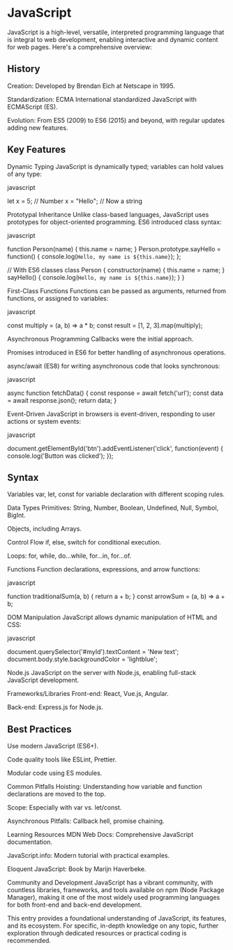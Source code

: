 <h1>JavaScript</h1>
<p>JavaScript is a high-level, versatile, interpreted programming language that is integral to web development, enabling interactive and dynamic content for web pages. Here's a comprehensive overview:</p>
<h2>History</h2>
<p>Creation: Developed by Brendan Eich at Netscape in 1995.</p>
<p>Standardization: ECMA International standardized JavaScript with ECMAScript (ES).</p>
<p>Evolution: From ES5 (2009) to ES6 (2015) and beyond, with regular updates adding new features.</p>
<h2>Key Features</h2>
<p>Dynamic Typing
JavaScript is dynamically typed; variables can hold values of any type:</p>
<p>javascript</p>
<p>let x = 5; // Number
x = "Hello"; // Now a string</p>
<p>Prototypal Inheritance
Unlike class-based languages, JavaScript uses prototypes for object-oriented programming. ES6 introduced class syntax:</p>
<p>javascript</p>
<p>function Person(name) {
    this.name = name;
}
Person.prototype.sayHello = function() {
    console.log(<code>Hello, my name is ${this.name}</code>);
};</p>
<p>// With ES6 classes
class Person {
    constructor(name) {
        this.name = name;
    }
    sayHello() {
        console.log(<code>Hello, my name is ${this.name}</code>);
    }
}</p>
<p>First-Class Functions
Functions can be passed as arguments, returned from functions, or assigned to variables:</p>
<p>javascript</p>
<p>const multiply = (a, b) =&gt; a * b;
const result = [1, 2, 3].map(multiply);</p>
<p>Asynchronous Programming
Callbacks were the initial approach.</p>
<p>Promises introduced in ES6 for better handling of asynchronous operations.</p>
<p>async/await (ES8) for writing asynchronous code that looks synchronous:</p>
<p>javascript</p>
<p>async function fetchData() {
    const response = await fetch('url');
    const data = await response.json();
    return data;
}</p>
<p>Event-Driven
JavaScript in browsers is event-driven, responding to user actions or system events:</p>
<p>javascript</p>
<p>document.getElementById('btn').addEventListener('click', function(event) {
    console.log('Button was clicked');
});</p>
<h2>Syntax</h2>
<p>Variables
var, let, const for variable declaration with different scoping rules.</p>
<p>Data Types
Primitives: String, Number, Boolean, Undefined, Null, Symbol, BigInt.</p>
<p>Objects, including Arrays.</p>
<p>Control Flow
if, else, switch for conditional execution.</p>
<p>Loops: for, while, do...while, for...in, for...of.</p>
<p>Functions
Function declarations, expressions, and arrow functions:</p>
<p>javascript</p>
<p>function traditionalSum(a, b) { return a + b; }
const arrowSum = (a, b) =&gt; a + b;</p>
<p>DOM Manipulation
JavaScript allows dynamic manipulation of HTML and CSS:</p>
<p>javascript</p>
<p>document.querySelector('#myId').textContent = 'New text';
document.body.style.backgroundColor = 'lightblue';</p>
<p>Node.js
JavaScript on the server with Node.js, enabling full-stack JavaScript development.</p>
<p>Frameworks/Libraries
Front-end: React, Vue.js, Angular.</p>
<p>Back-end: Express.js for Node.js.</p>
<h2>Best Practices</h2>
<p>Use modern JavaScript (ES6+).</p>
<p>Code quality tools like ESLint, Prettier.</p>
<p>Modular code using ES modules.</p>
<p>Common Pitfalls
Hoisting: Understanding how variable and function declarations are moved to the top.</p>
<p>Scope: Especially with var vs. let/const.</p>
<p>Asynchronous Pitfalls: Callback hell, promise chaining.</p>
<p>Learning Resources
MDN Web Docs: Comprehensive JavaScript documentation.</p>
<p>JavaScript.info: Modern tutorial with practical examples.</p>
<p>Eloquent JavaScript: Book by Marijn Haverbeke.</p>
<p>Community and Development
JavaScript has a vibrant community, with countless libraries, frameworks, and tools available on npm (Node Package Manager), making it one of the most widely used programming languages for both front-end and back-end development.</p>
<p>This entry provides a foundational understanding of JavaScript, its features, and its ecosystem. For specific, in-depth knowledge on any topic, further exploration through dedicated resources or practical coding is recommended.</p>
